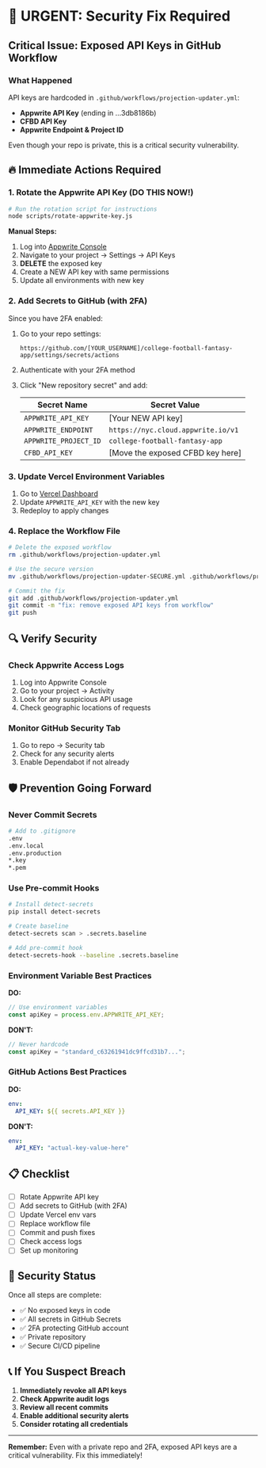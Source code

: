 # 🚨 URGENT: Security Fix Required

## Critical Issue: Exposed API Keys in GitHub Workflow

### What Happened
API keys are hardcoded in `.github/workflows/projection-updater.yml`:
- **Appwrite API Key** (ending in ...3db8186b)
- **CFBD API Key** 
- **Appwrite Endpoint & Project ID**

Even though your repo is private, this is a critical security vulnerability.

## 🔥 Immediate Actions Required

### 1. Rotate the Appwrite API Key (DO THIS NOW!)

```bash
# Run the rotation script for instructions
node scripts/rotate-appwrite-key.js
```

**Manual Steps:**
1. Log into [Appwrite Console](https://cloud.appwrite.io)
2. Navigate to your project → Settings → API Keys
3. **DELETE** the exposed key
4. Create a NEW API key with same permissions
5. Update all environments with new key

### 2. Add Secrets to GitHub (with 2FA)

Since you have 2FA enabled:

1. Go to your repo settings:
   ```
   https://github.com/[YOUR_USERNAME]/college-football-fantasy-app/settings/secrets/actions
   ```

2. Authenticate with your 2FA method

3. Click "New repository secret" and add:

   | Secret Name | Secret Value |
   |------------|--------------|
   | `APPWRITE_API_KEY` | [Your NEW API key] |
   | `APPWRITE_ENDPOINT` | `https://nyc.cloud.appwrite.io/v1` |
   | `APPWRITE_PROJECT_ID` | `college-football-fantasy-app` |
   | `CFBD_API_KEY` | [Move the exposed CFBD key here] |

### 3. Update Vercel Environment Variables

1. Go to [Vercel Dashboard](https://vercel.com/kpm34s-projects/college-football-fantasy-app/settings/environment-variables)
2. Update `APPWRITE_API_KEY` with the new key
3. Redeploy to apply changes

### 4. Replace the Workflow File

```bash
# Delete the exposed workflow
rm .github/workflows/projection-updater.yml

# Use the secure version
mv .github/workflows/projection-updater-SECURE.yml .github/workflows/projection-updater.yml

# Commit the fix
git add .github/workflows/projection-updater.yml
git commit -m "fix: remove exposed API keys from workflow"
git push
```

## 🔍 Verify Security

### Check Appwrite Access Logs
1. Log into Appwrite Console
2. Go to your project → Activity
3. Look for any suspicious API usage
4. Check geographic locations of requests

### Monitor GitHub Security Tab
1. Go to repo → Security tab
2. Check for any security alerts
3. Enable Dependabot if not already

## 🛡️ Prevention Going Forward

### Never Commit Secrets
```bash
# Add to .gitignore
.env
.env.local
.env.production
*.key
*.pem
```

### Use Pre-commit Hooks
```bash
# Install detect-secrets
pip install detect-secrets

# Create baseline
detect-secrets scan > .secrets.baseline

# Add pre-commit hook
detect-secrets-hook --baseline .secrets.baseline
```

### Environment Variable Best Practices

**DO:**
```javascript
// Use environment variables
const apiKey = process.env.APPWRITE_API_KEY;
```

**DON'T:**
```javascript
// Never hardcode
const apiKey = "standard_c63261941dc9ffcd31b7...";
```

### GitHub Actions Best Practices

**DO:**
```yaml
env:
  API_KEY: ${{ secrets.API_KEY }}
```

**DON'T:**
```yaml
env:
  API_KEY: "actual-key-value-here"
```

## 📋 Checklist

- [ ] Rotate Appwrite API key
- [ ] Add secrets to GitHub (with 2FA)
- [ ] Update Vercel env vars
- [ ] Replace workflow file
- [ ] Commit and push fixes
- [ ] Check access logs
- [ ] Set up monitoring

## 🚦 Security Status

Once all steps are complete:
- ✅ No exposed keys in code
- ✅ All secrets in GitHub Secrets
- ✅ 2FA protecting GitHub account
- ✅ Private repository
- ✅ Secure CI/CD pipeline

## 📞 If You Suspect Breach

1. **Immediately revoke all API keys**
2. **Check Appwrite audit logs**
3. **Review all recent commits**
4. **Enable additional security alerts**
5. **Consider rotating all credentials**

---

**Remember:** Even with a private repo and 2FA, exposed API keys are a critical vulnerability. Fix this immediately!
